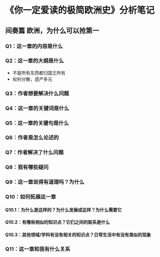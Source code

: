 # 《你一定爱读的极简欧洲史》分析笔记

## 间奏篇 欧洲，为什么可以抢第一

### Q1：这一章的内容是什么

### Q2：这一章的大纲是什么

- 不是所有东西都归国王所有
- 权利分散，遗产多元

### Q3：作者想要解决什么问题

### Q4：这一章的关键词是什么

### Q5：这一章的关键句是什么

### Q6：作者是怎么论述的

### Q7：作者解决了什么问题

### Q8：我有哪些疑问

### Q9：这一章说得有道理吗？为什么

### Q10：如何拓展这一章

#### Q10.1：为什么是这样的？为什么发展成这样？为什么需要它

#### Q10.2：有哪些相似的知识点？它们之间的联系是什么

#### Q10.3：其他领域/学科有没有相关的知识点？日常生活中有没有类似的现象

### Q11：这一章和我有什么关系
